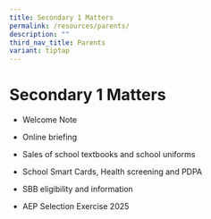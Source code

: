 ```yaml
---
title: Secondary 1 Matters
permalink: /resources/parents/
description: ""
third_nav_title: Parents
variant: tiptap
---
```

<h1><strong>Secondary 1 Matters</strong></h1>
<p></p>
<ul data-tight="true" class="tight">
<li>
<p>Welcome Note</p>
</li>
<li>
<p>Online briefing</p>
</li>
<li>
<p>Sales of school textbooks and school uniforms</p>
</li>
<li>
<p>School Smart Cards, Health screening and PDPA</p>
</li>
<li>
<p>SBB eligibility and information</p>
</li>
<li>
<p>AEP Selection Exercise 2025</p>
<p></p>
</li>
</ul>
<p></p>